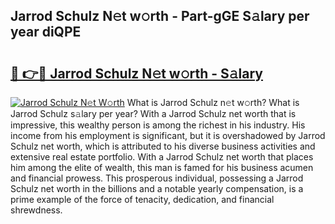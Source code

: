 ## Jarrod Schulz N𝚎t w𝚘rth - Part-gGE S𝚊lary per year diQPE

# <h2><a href="http://gc3cya.nevu.top/?p=Jarrod+Schulz">🔗 👉🔴 Jarrod Schulz N𝚎t w𝚘rth - S𝚊lary</a></h2>

[![Jarrod Schulz N𝚎t W𝚘rth](https://i.imgur.com/Oavwk0R.jpeg)](http://gc3cya.nevu.top/?p=Jarrod+Schulz)
What is Jarrod Schulz n𝚎t w𝚘rth? What is Jarrod Schulz s𝚊lary per year?
With a Jarrod Schulz net worth that is impressive, this wealthy person is among the richest in his industry. His income from his employment is significant, but it is overshadowed by Jarrod Schulz net worth, which is attributed to his diverse business activities and extensive real estate portfolio. With a Jarrod Schulz net worth that places him among the elite of wealth, this man is famed for his business acumen and financial prowess. This prosperous individual, possessing a Jarrod Schulz net worth in the billions and a notable yearly compensation, is a prime example of the force of tenacity, dedication, and financial shrewdness.
